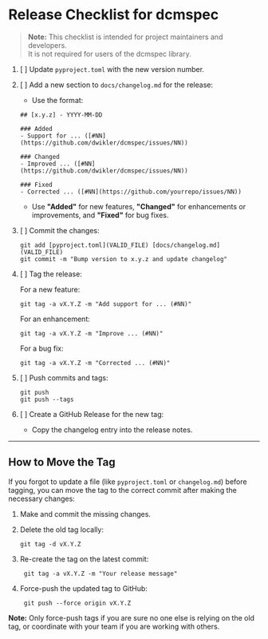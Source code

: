 # Release Checklist for dcmspec

> **Note:** This checklist is intended for project maintainers and developers.  
> It is not required for users of the dcmspec library.

1. [ ] Update `pyproject.toml` with the new version number.
2. [ ] Add a new section to `docs/changelog.md` for the release:

   - Use the format:

   ```
   ## [x.y.z] - YYYY-MM-DD

   ### Added
   - Support for ... ([#NN](https://github.com/dwikler/dcmspec/issues/NN))

   ### Changed
   - Improved ... ([#NN](https://github.com/dwikler/dcmspec/issues/NN))

   ### Fixed
   - Corrected ... ([#NN](https://github.com/yourrepo/issues/NN))
   ```

   - Use **"Added"** for new features, **"Changed"** for enhancements or improvements, and **"Fixed"** for bug fixes.

3. [ ] Commit the changes:
   ```
   git add [pyproject.toml](VALID_FILE) [docs/changelog.md](VALID_FILE)
   git commit -m "Bump version to x.y.z and update changelog"
   ```
4. [ ] Tag the release:

   For a new feature:

   ```
   git tag -a vX.Y.Z -m "Add support for ... (#NN)"
   ```

   For an enhancement:

   ```
   git tag -a vX.Y.Z -m "Improve ... (#NN)"
   ```

   For a bug fix:

   ```
   git tag -a vX.Y.Z -m "Corrected ... (#NN)"
   ```

5. [ ] Push commits and tags:
   ```
   git push
   git push --tags
   ```
6. [ ] Create a GitHub Release for the new tag:
   - Copy the changelog entry into the release notes.

---

## How to Move the Tag

If you forgot to update a file (like `pyproject.toml` or `changelog.md`) before tagging, you can move the tag to the correct commit after making the necessary changes:

1. Make and commit the missing changes.

2. Delete the old tag locally:

   ```
   git tag -d vX.Y.Z
   ```

3. Re-create the tag on the latest commit:

   ```
    git tag -a vX.Y.Z -m "Your release message"
   ```

4. Force-push the updated tag to GitHub:

   ```
    git push --force origin vX.Y.Z
   ```

**Note:** Only force-push tags if you are sure no one else is relying on the old tag, or coordinate with your team if you are working with others.
